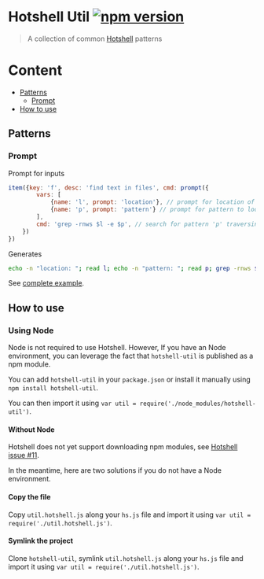 # Hotshell Util [![npm version](https://badge.fury.io/js/hotshell-util.svg)](https://badge.fury.io/js/hotshell-util)

> A collection of common [Hotshell](http://julienmoumne.github.io/hotshell) patterns

# Content

  - [Patterns](#patterns)
    * [Prompt](#prompt)
  - [How to use](#how-to-use)


## Patterns

### Prompt

Prompt for inputs

```javascript
item({key: 'f', desc: 'find text in files', cmd: prompt({
        vars: [
            {name: 'l', prompt: 'location'}, // prompt for location of files
            {name: 'p', prompt: 'pattern'} // prompt for pattern to look for
        ],
        cmd: 'grep -rnws $l -e $p', // search for pattern 'p' traversing files rooted at 'l'
    })
})
```

Generates

```bash
echo -n "location: "; read l; echo -n "pattern: "; read p; grep -rnws $l -e $p
```

See [complete example](./examples/prompt/hs.js).

## How to use

### Using Node

Node is not required to use Hotshell.
However, If you have an Node environment, you can leverage
the fact that `hotshell-util` is published as a npm module.

You can add `hotshell-util` in your `package.json` or install it manually using `npm install hotshell-util`.

You can then import it using `var util = require('./node_modules/hotshell-util')`.

#### Without Node

Hotshell does not yet support downloading npm modules, see [Hotshell issue #11](https://github.com/julienmoumne/hotshell/issues/11).

In the meantime, here are two solutions if you do not have a Node environment.

#### Copy the file

Copy `util.hotshell.js` along your `hs.js` file and import it using `var util = require('./util.hotshell.js')`.

#### Symlink the project

Clone `hotshell-util`, symlink `util.hotshell.js` along your `hs.js` file and import it using `var util = require('./util.hotshell.js')`.